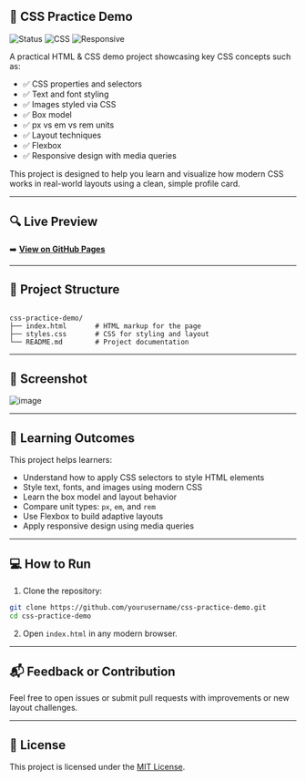 ## 🎨 CSS Practice Demo

![Status](https://img.shields.io/badge/status-learning-blue)
![CSS](https://img.shields.io/badge/tech-CSS3-green)
![Responsive](https://img.shields.io/badge/mobile%20responsive-yes-brightgreen)


A practical HTML & CSS demo project showcasing key CSS concepts such as:

- ✅ CSS properties and selectors  
- ✅ Text and font styling  
- ✅ Images styled via CSS  
- ✅ Box model  
- ✅ px vs em vs rem units  
- ✅ Layout techniques  
- ✅ Flexbox  
- ✅ Responsive design with media queries

This project is designed to help you learn and visualize how modern CSS works in real-world layouts using a clean, simple profile card.

---

## 🔍 Live Preview

➡️ **[View on GitHub Pages](https://ultron-18.github.io/css-practice-demo/)**  

---

## 📁 Project Structure

```

css-practice-demo/
├── index.html       # HTML markup for the page
├── styles.css       # CSS for styling and layout
└── README.md        # Project documentation

````

---

## 📸 Screenshot

![image](https://github.com/user-attachments/assets/c659d767-5cb2-44f2-9b64-400cbf245c91)


---

## 🧠 Learning Outcomes

This project helps learners:

- Understand how to apply CSS selectors to style HTML elements
- Style text, fonts, and images using modern CSS
- Learn the box model and layout behavior
- Compare unit types: `px`, `em`, and `rem`
- Use Flexbox to build adaptive layouts
- Apply responsive design using media queries

---

## 💻 How to Run

1. Clone the repository:

```bash
git clone https://github.com/yourusername/css-practice-demo.git
cd css-practice-demo
````

2. Open `index.html` in any modern browser.

---



## 📬 Feedback or Contribution

Feel free to open issues or submit pull requests with improvements or new layout challenges.

---

## 📄 License

This project is licensed under the [MIT License](LICENSE).

